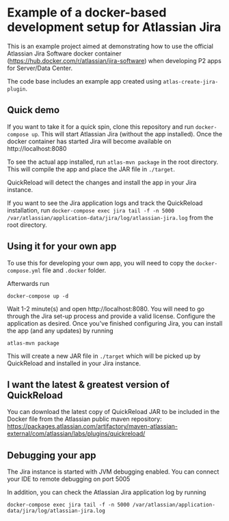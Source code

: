 # Example of a docker-based development setup for Atlassian Jira

This is an example project aimed at demonstrating how to use the official 
Atlassian Jira Software docker container (https://hub.docker.com/r/atlassian/jira-software)
when developing P2 apps for Server/Data Center.

The code base includes an example app created using `atlas-create-jira-plugin`.

## Quick demo

If you want to take it for a quick spin, clone this repository and run `docker-compose up`.
This will start Atlassian Jira (without the app installed). Once the docker container has started 
Jira will become available on http://localhost:8080

To see the actual app installed, run `atlas-mvn package` in the root directory.
This will compile the app and place the JAR file in `./target`. 

QuickReload will detect the changes and install the app in your Jira instance. 

If you want to see the Jira application logs and track the QuickReload installation, 
run `docker-compose exec jira tail -f -n 5000 /var/atlassian/application-data/jira/log/atlassian-jira.log` 
from the root directory.

## Using it for your own app

To use this for developing your own app, you will need to copy the `docker-compose.yml` file and `.docker` folder.

Afterwards run

```
docker-compose up -d
```

Wait 1-2 minute(s) and open http://localhost:8080. You will need to go through the Jira set-up process and
provide a valid license. Configure the application as desired. Once you've finished configuring Jira, you can install the app (and any updates) by running

```
atlas-mvn package
```

This will create a new JAR file in `./target` which will be picked up by QuickReload and installed in your Jira instance.

## I want the latest & greatest version of QuickReload

You can download the latest copy of QuickReload JAR to be included in the Docker file from the Atlassian public maven repository:
https://packages.atlassian.com/artifactory/maven-atlassian-external/com/atlassian/labs/plugins/quickreload/

## Debugging your app

The Jira instance is started with JVM debugging enabled. You can connect your IDE to remote debugging on port 5005

In addition, you can check the Atlassian Jira application log by running

```
docker-compose exec jira tail -f -n 5000 /var/atlassian/application-data/jira/log/atlassian-jira.log
```
